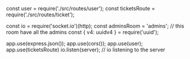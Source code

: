 const user = require('./src/routes/user');
const ticketsRoute = require('./src/routes/ticket');

const io = require('socket.io')(http);
const adminsRoom = 'admins'; // this room have all the admins
const { v4: uuidv4 } = require('uuid');

app.use(express.json());
app.use(cors());
app.use(user);
app.use(ticketsRoute)
io.listen(server); // io listening to the server
